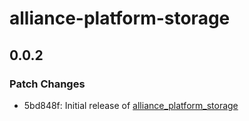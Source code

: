 # alliance-platform-storage

## 0.0.2

### Patch Changes

- 5bd848f: Initial release of [alliance_platform_storage](https://alliance-platform.readthedocs.io/projects/storage)
